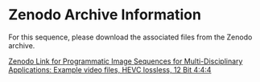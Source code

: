 # Zenodo Archive Information

For this sequence, please download the associated files from the Zenodo archive.

[Zenodo Link for Programmatic Image Sequences for Multi-Disciplinary Applications: Example video files, HEVC lossless, 12 Bit 4:4:4](https://doi.org/10.5281/zenodo.13310242)


